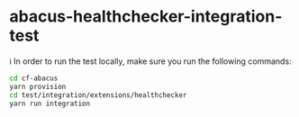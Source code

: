 abacus-healthchecker-integration-test
===

:information_source: In order to run the test locally, make sure you run the following commands:

```bash
cd cf-abacus
yarn provision
cd test/integration/extensions/healthchecker
yarn run integration
```

